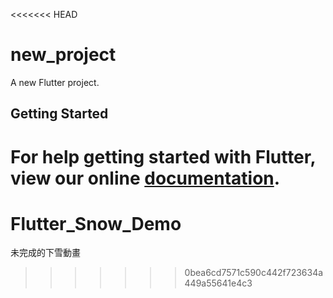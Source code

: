 <<<<<<< HEAD
# new_project

A new Flutter project.

## Getting Started

For help getting started with Flutter, view our online
[documentation](https://flutter.io/).
=======
# Flutter_Snow_Demo
未完成的下雪動畫
>>>>>>> 0bea6cd7571c590c442f723634a449a55641e4c3

